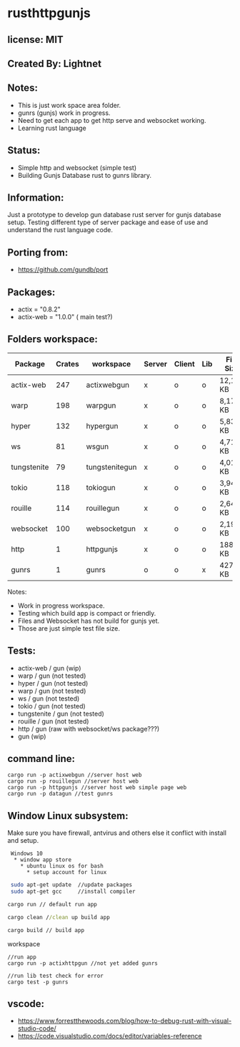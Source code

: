 # rusthttpgunjs

## license: MIT

## Created By: Lightnet

## Notes:
 * This is just work space area folder.
 * gunrs (gunjs) work in progress.
 * Need to get each app to get http serve and websocket working.
 * Learning rust language

## Status:
 * Simple http and websocket (simple test)
 * Building Gunjs Database rust to gunrs library.

## Information:
  Just a prototype to develop gun database rust server for gunjs database setup. Testing different type of server package and ease of use and understand the rust language code.

## Porting from:
 * https://github.com/gundb/port
 
## Packages:
 * actix = "0.8.2"
 * actix-web = "1.0.0" ( main test?)

## Folders workspace: 

| Package     | Crates  | workspace       | Server | Client | Lib | File Size | Status | gunrs  | json  |
| ---         |---      | ---             | ---    | ---    | --- | ---       | ---    | ---    | ---   |
| actix-web   | 247     | actixwebgun     | x      | o      | o   | 12,163 KB | wip    | x      | x     |
| warp        | 198     | warpgun         | x      | o      | o   | 8,179 KB  | ???    | o      | o     |
| hyper       | 132     | hypergun        | x      | o      | o   | 5,836 KB  | ???    | o      | o     |
| ws          | 81      | wsgun           | x      | o      | o   | 4,713 KB  | ???    | o      | o     |
| tungstenite | 79      | tungstenitegun  | x      | o      | o   | 4,015 KB  | ???    | o      | o     |
| tokio       | 118     | tokiogun        | x      | o      | o   | 3,948 KB  | ???    | o      | o     |
| rouille     | 114     | rouillegun      | x      | o      | o   | 2,641 KB  | ???    | o      | o     |
| websocket   | 100     | websocketgun    | x      | o      | o   | 2,191 KB  | ???    | o      | o     |
| http        |  1      | httpgunjs       | x      | o      | o   | 188 KB    | ???    | o      | o     |
| gunrs       |  1      | gunrs           | o      | o      | x   | 427 KB    | wip    | o      | o     |

Notes:
 * Work in progress workspace.
 * Testing which build app is compact or friendly.
 * Files and Websocket has not build for gunjs yet.
 * Those are just simple test file size.

## Tests:
 * actix-web / gun (wip)
 * warp / gun (not tested)
 * hyper / gun (not tested)
 * warp / gun (not tested)
 * ws / gun (not tested)
 * tokio / gun (not tested)
 * tungstenite / gun (not tested)
 * rouille / gun (not tested)
 * http / gun (raw with websocket/ws package???)
 * gun (wip)

## command line:
```
cargo run -p actixwebgun //server host web 
cargo run -p rouillegun //server host web 
cargo run -p httpgunjs //server host web simple page web
cargo run -p datagun //test gunrs
```

## Window Linux subsystem:
 Make sure you have firewall, antvirus and others else it conflict with install and setup.

```
 Windows 10
  * window app store
    * ubuntu linux os for bash
      * setup account for linux
```

```bash
 sudo apt-get update  //update packages
 sudo apt-get gcc     //install compiler
```

```cmd
cargo run // default run app

cargo clean //clean up build app

cargo build // build app
```
workspace
```
//run app
cargo run -p actixhttpgun //not yet added gunrs

//run lib test check for error
cargo test -p gunrs
```

## vscode:
 * https://www.forrestthewoods.com/blog/how-to-debug-rust-with-visual-studio-code/
 * https://code.visualstudio.com/docs/editor/variables-reference
